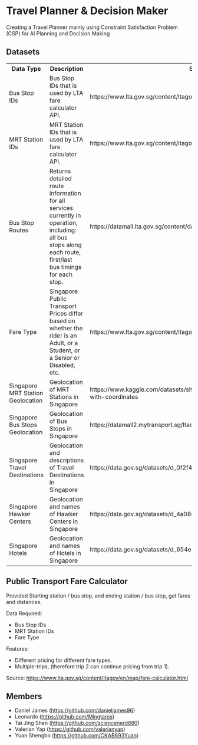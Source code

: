 # Travel Planner & Decision Maker
Creating a Travel Planner mainly using Constraint Satisfaction Problem (CSP) for AI Planning and Decision Making

## Datasets
<table>
    <tr>
        <th>Data Type</th><th>Description</th><th>Source</th><th>Path</th>
    </tr><tr>
        <td>Bus Stop IDs</td><td>Bus Stop IDs that is used by LTA fare calculator API.</td><td>https://www.lta.gov.sg/content/ltagov/en/map/fare-calculator.html</td><td>data/bus_stop_to_id.json</td>
    </tr><tr>
        <td>MRT Station IDs</td><td>MRT Station IDs that is used by LTA fare calculator API.</td><td>https://www.lta.gov.sg/content/ltagov/en/map/fare-calculator.html</td><td>data/mrt_stop_to_id.json</td>
    </tr><tr>
        <td>Bus Stop Routes</td><td>Returns detailed route information for all services currently in operation, including:  all bus stops along each route, first/last bus timings for each stop.</td><td>https://datamall.lta.gov.sg/content/datamall/en/dynamic-data.html</td><td>data/bus_routes.csv</td>
    </tr><tr>
        <td>Fare Type</td><td>Singapore Public Transport Prices differ based on whether the rider is an Adult, or a Student, or a Senior or Disabled, etc.</td><td>https://www.lta.gov.sg/content/ltagov/en/map/fare-calculator.html</td><td>data/fare_type.json</td>
    </tr><tr>
        <td>Singapore MRT Station Geolocation</td><td>Geolocation of MRT Stations in Singapore</td><td>https://www.kaggle.com/datasets/shengjunlim/singapore-mrt-lrt-stations-with-coordinates</td><td>data/mrt_stations.csv</td>
    </tr><tr>
        <td>Singapore Bus Stops Geolocation</td><td>Geolocation of Bus Stops in Singapore</td><td>https://datamall2.mytransport.sg/ltaodataservice/BusStops</td><td>data/bus_stops.csv</td>
    </tr><tr>
        <td>Singapore Travel Destinations</td><td>Geolocation and descriptions of Travel Destinations in Singapore</td><td>https://data.gov.sg/datasets/d_0f2f47515425404e6c9d2a040dd87354/view</td><td>data/attractions.csv</td>
    </tr><tr>
        <td>Singapore Hawker Centers</td><td>Geolocation and names of Hawker Centers in Singapore</td><td>https://data.gov.sg/datasets/d_4a086da0a5553be1d89383cd90d07ecd/view</td><td>data/hawker_centers.csv</td>
    </tr><tr>
        <td>Singapore Hotels</td><td>Geolocation and names of Hotels in Singapore</td><td>https://data.gov.sg/datasets/d_654e22f14e5bb817423f0e0c9ac4f632/view</td><td>data/hotels.csv</td>
    </tr>
</table>

## Public Transport Fare Calculator
Provided Starting station / bus stop, and ending station / bus stop, get fares and distances.

Data Required:
- Bus Stop IDs
- MRT Station IDs
- Fare Type

Features:
- Different pricing for different fare types.
- Multiple-trips, (therefore trip 2 can continue pricing from trip 1).

Source: https://www.lta.gov.sg/content/ltagov/en/map/fare-calculator.html

## Members
- Daniel James (https://github.com/danieljames96)
- Leonardo (https://github.com/Mingtaros)
- Tai Jing Shen (https://github.com/sciencenerd880)
- Valerian Yap (https://github.com/valerianyap)
- Yuan Shengbo (https://github.com/CKAB693Yuan)

